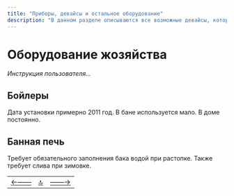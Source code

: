 ```yaml
---
title: "Приборы, девайсы и остальное оборудование"
description: "В данном разделе описываются все возможные девайсы, которые имеются в распоряжении данного хозяйства"
---
```


<div class="navi"><nav id="navi"><!-- js --></nav></div>

# Оборудование жозяйства

*Инструкция пользователя…*


## Бойлеры

Дата установки примерно 2011 год. В бане используется мало. В доме постоянно.

## Банная печь

Требует обязательного заполнения бака водой при растопке. Также требует слива при зимовке.




||||
|:----|:-----:|---:|
[←——](readme.md)|[ 🔝 ](#)|[——→](000-???.md)


<script src="assets/js/navi.js"></script>
